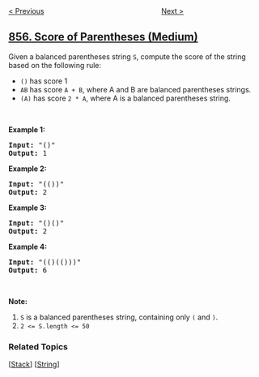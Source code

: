 <!--|This file generated by command(leetcode description); DO NOT EDIT.    |-->
<!--+----------------------------------------------------------------------+-->
<!--|@author    openset <openset.wang@gmail.com>                           |-->
<!--|@link      https://github.com/openset                                 |-->
<!--|@home      https://github.com/tonymontaro/leetcode-hints                        |-->
<!--+----------------------------------------------------------------------+-->

[< Previous](https://github.com/tonymontaro/leetcode-hints/tree/master/problems/exam-room "Exam Room")
　　　　　　　　　　　　　　　　
[Next >](https://github.com/tonymontaro/leetcode-hints/tree/master/problems/minimum-cost-to-hire-k-workers "Minimum Cost to Hire K Workers")

## [856. Score of Parentheses (Medium)](https://leetcode.com/problems/score-of-parentheses "括号的分数")

<p>Given a balanced parentheses string <code>S</code>, compute the score of the string based on the following rule:</p>

<ul>
	<li><code>()</code> has score 1</li>
	<li><code>AB</code> has score <code>A + B</code>, where A and B are balanced parentheses strings.</li>
	<li><code>(A)</code> has score <code>2 * A</code>, where A is a balanced parentheses string.</li>
</ul>

<p>&nbsp;</p>

<div>
<p><strong>Example 1:</strong></p>

<pre>
<strong>Input: </strong><span id="example-input-1-1">&quot;()&quot;</span>
<strong>Output: </strong><span id="example-output-1">1</span>
</pre>

<div>
<p><strong>Example 2:</strong></p>

<pre>
<strong>Input: </strong><span id="example-input-2-1">&quot;(())&quot;</span>
<strong>Output: </strong><span id="example-output-2">2</span>
</pre>

<div>
<p><strong>Example 3:</strong></p>

<pre>
<strong>Input: </strong><span id="example-input-3-1">&quot;()()&quot;</span>
<strong>Output: </strong><span id="example-output-3">2</span>
</pre>

<div>
<p><strong>Example 4:</strong></p>

<pre>
<strong>Input: </strong><span id="example-input-4-1">&quot;(()(()))&quot;</span>
<strong>Output: </strong><span id="example-output-4">6</span>
</pre>

<p>&nbsp;</p>

<p><strong>Note:</strong></p>

<ol>
	<li><code>S</code> is a balanced parentheses string, containing only <code>(</code> and <code>)</code>.</li>
	<li><code>2 &lt;= S.length &lt;= 50</code></li>
</ol>
</div>
</div>
</div>
</div>

### Related Topics
  [[Stack](https://github.com/tonymontaro/leetcode-hints/tree/master/tag/stack/README.md)]
  [[String](https://github.com/tonymontaro/leetcode-hints/tree/master/tag/string/README.md)]
